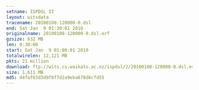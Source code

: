 ```yaml
---
setname: ISPDSL II
layout: witsdata
tracename: 20100108-120000-0.dsl
end: Sat Jan  9 01:30:01 2010
originalname: 20100108-120000-0.dsl.erf
gzsize: 632 MB
len: 0:30:00
start: Sat Jan  9 01:00:01 2010
totalwirelen: 12,121 MB
pkts: 21 million
download: ftp://wits.cs.waikato.ac.nz/ispdsl/2/20100108-120000-0.dsl.erf.gz
size: 1,611 MB
md5: 44faf83d3d9f8f7d2a9eba678d6cfd55
---
```

